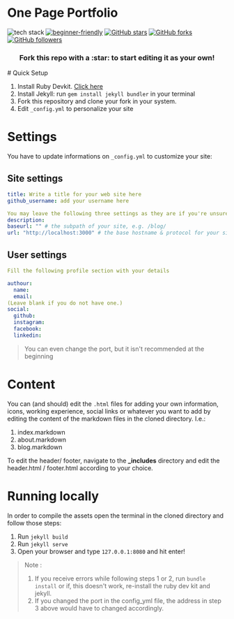 # One Page Portfolio

![tech stack](http://img.shields.io/badge/Built_with-Ruby--Jekyll-red) [![beginner-friendly](https://img.shields.io/badge/beginner-friendly-tomato.svg?style=flat&logo=git)](https://github.com/dipan29/One-Page-Portfolio/issues) [![GitHub stars](https://img.shields.io/github/stars/dipan29/One-Page-Portfolio.svg?logo=github)](https://github.com/dipan29/One-Page-Portfolio/stargazers) [![GitHub forks](https://img.shields.io/github/forks/dipan29/One-Page-Portfolio.svg?logo=github&color=teal)](https://github.com/dipan29/One-Page-Portfolio/network)  [![GitHub followers](https://img.shields.io/github/followers/dipan29.svg?label=Follow%20@dipanr29&style=social)](https://github.com/dipan29/)

<h3 align="center">Fork this repo with a :star: to start editing it as your own!</h3>
# Quick Setup

1. Install Ruby Devkit. [Click here](https://rubyinstaller.org/downloads/)
2. Install Jekyll: run `gem install jekyll bundler` in your terminal
3. Fork this repository and clone your fork in your system.
4. Edit `_config.yml` to personalize your site

# Settings

You have to update informations on `_config.yml` to customize your site:

## Site settings
```yml
title: Write a title for your web site here
github_username: add your username here

You may leave the following three settings as they are if you're unsure what to edit.
description: 
baseurl: "" # the subpath of your site, e.g. /blog/
url: "http://localhost:3000" # the base hostname & protocol for your site
```

## User settings
```yml
Fill the following profile section with your details

authour:
  name: 
  email: 
(Leave blank if you do not have one.)
social:
  github: 
  instagram: 
  facebook: 
  linkedin: 
```

> You can even change the port, but it isn't recommended at the beginning

# Content

You can (and should) edit the `.html` files for adding your own information, icons, working experience, social links or whatever you want to add by editing the content of the markdown files in the cloned directory. I.e.:

1. index.markdown
2. about.markdown
3. blog.markdown

To edit the header/ footer, navigate to the **_includes** directory and edit the header.html / footer.html according to your choice.

# Running locally

In order to compile the assets open the terminal in the cloned directory and follow those steps:

1. Run `jekyll build`
2. Run `jekyll serve`
3. Open your browser and type `127.0.0.1:8080` and hit enter!

> Note : 
> 1. If you receive errors while following steps 1 or 2, run `bundle install` or if, this doesn't work, re-install the ruby dev kit and jekyll.
> 2. If you changed the port in the config_yml file, the address in step 3 above would have to changed accordingly.
